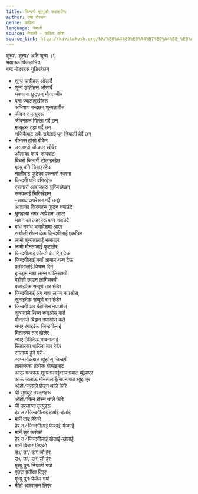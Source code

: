 ```yaml
---
title: जिन्दगी मृत्युको कहतारोमा
author: उषा शेरचन
genre: कविता
language: नेपाली
source: नेपाली - कविता कोश
source_link: http://kavitakosh.org/kk/%E0%A4%89%E0%A4%B7%E0%A4%BE_%E0%A4%B6%E0%A5%87%E0%A4%B0%E0%A4%9A%E0%A4%A8
---
```


शून्य\\' शून्य\\' अति शून्य ।\\'  
भयानक पिंजडाभित्र  
बन्द मोटरहरू गुडिरहेछन्  
- शून्य यात्रीहरू ओसार्दै  
- शून्य छातीहरू ओसार्दै  
भक्काना छुट्छन् मौनताबीच  
- बन्द ज्वालामुखीहरू  
अभिशाप बन्दछन् शून्यताबीच  
- जीवन र मृत्युहरू  
जीवनहरू गिल्ला गर्दै छन्  
मृत्युहरू ठट्टा गर्दै छन्  
नजिकैबाट सबै-सबैलाई पुन नियाली हेर्दै छन्  
- बीभत्स हांसो बोकेर  
- डरलाग्दो चीत्कार खोपेर  
औंलाका काप-कापबाट-  
बिचरो जिन्दगी टोलाइरहेछ  
मृत्यु पनि चियाइरहेछ  
नालीबाट फुटेका एकनासे स्वरमा  
- जिन्दगी पनि बगिरहेछ  
एकनासे आवाजहरू गुन्जिरहेछन्  
समयलाई चिरिरहेछन्  
-सायद अपरेसन गर्दै छन्)  
आशाका किरणहरू फुट्न नपाउंदै  
- भ्रूणहत्या नगर आवेशमा आएर  
भावनाका लहरहरू बग्न नपाउंदै  
- बांध नबांध भावावेशमा आएर  
रत्यौली खेल्न देऊ जिन्दगीलाई एकछिन  
- लामो शून्यतालाई भत्काएर  
- लामो मौनतालाई फुटालेर  
- जिन्दगीलाई कोल्टो र्फर्ेन देऊ  
- जिन्दगीलाई नयाँ आयाम थप्न देऊ  
प्रतीक्षालाई विश्राम दिन  
झमझम नशा लाग्न थालिसक्यो  
बेहोसी छाउन लागिसक्यो  
बजाइदेऊ सम्पूर्ण तार छेडेर  
- जिन्दगीलाई अब नशा लाग्न नपाओस्  
सुनाइदेऊ सम्पूर्ण राग छेडेर  
- जिन्दगी अब बेहोसिन नपाओस्  
शून्यताले थिच्न नपाओस् कतै  
मौनताले बिझन नपाओस् कतै  
नभए रंगाइदेऊ जिन्दगीलाई  
गितारका तार खेलेर  
नभए छेडिदेऊ भावनालाई  
सितारका धारिला तार रेटेर  
रगताम्य हुने गरी-  
स्वप्नलोकबाट ब्युंझोस् जिन्दगी  
तारहरूका प्रत्येक घोचाइबाट  
आऊ भत्काऊ शून्यतालाई/सपनाबाट ब्युंझाएर  
आऊ जलाऊ मौनतालाई/सपनाबाट ब्युंझाएर  
ओहो ⁄ कसले छेड्न थाले फेरि  
- यी सुमधुर तरङ्गहरू  
ओहो ⁄ किन हांस्न थाले फेरि  
- यी डरलाग्दा मृत्युहरू  
हेर त ⁄ जिन्दगीलाई हंर्साई-हंर्साई  
- मार्ने दाउ हेरेको  
हेर त ⁄ जिन्दगीलाई र्फकाई-र्फकाई  
- मार्ने सुर कसेको  
हेर त ⁄ जिन्दगीलाई खेलाई-खेलाई  
- मार्ने विचार लिएको  
उः\\' उः\\' उः\\' लौ हेर  
उः\\' उः\\' उः\\' लौ हेर  
मृत्यु पुनः नियाली गयो  
- एउटा प्रतीक्षा दिएर  
मृत्यु पुनः र्फर्केर गयो  
- मीठो आश्वासन लिएर
